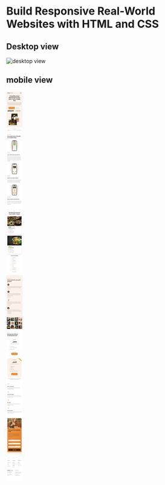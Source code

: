 # Build Responsive Real-World Websites with HTML and CSS

## Desktop view
![desktop view](omnifood-desktop-view.png)

## mobile view 
![mobile view](omnifood-mobile-view.png)
